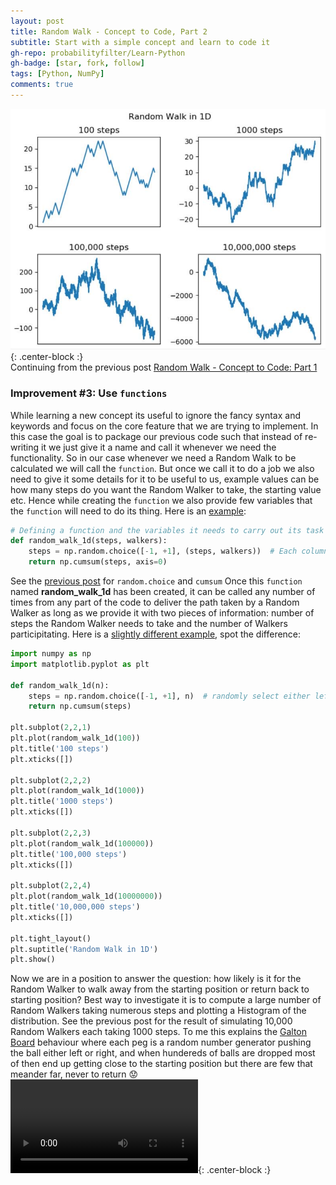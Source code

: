 ```yaml
---
layout: post
title: Random Walk - Concept to Code, Part 2
subtitle: Start with a simple concept and learn to code it 
gh-repo: probabilityfilter/Learn-Python
gh-badge: [star, fork, follow]
tags: [Python, NumPy]
comments: true
---
```


![RandomWalk](/img/RandomWalk1/RandomWalker1D.jpg "Multiple Random Walks"){: .center-block :}  
Continuing from the previous post [Random Walk - Concept to Code: Part 1](https://probabilityfilter.github.io/2018-04-28-RandomWalk1/)
### Improvement #3: Use `functions`
While learning a new concept its useful to ignore the fancy syntax and keywords and focus on the core feature that we are trying to implement. In this case the goal is to package our previous code such that instead of re-writing it we just give it a name and call it whenever we need the functionality. So in our case whenever we need a Random Walk to be calculated we will call the `function`. But once we call it to do a job we also need to give it some details for it to be useful to us, example values can be how many steps do you want the Random Walker to take, the starting value etc. Hence while creating the `function` we also provide few variables that the `function` will need to do its thing. Here is an [example](https://github.com/probabilityfilter/Learn-Python/blob/master/RandomWalker/RandomWalk_1d_multiple%20walkers.py):

```python
# Defining a function and the variables it needs to carry out its task
def random_walk_1d(steps, walkers):
    steps = np.random.choice([-1, +1], (steps, walkers))  # Each column is an independent Walker
    return np.cumsum(steps, axis=0)
```
See the [previous post](https://probabilityfilter.github.io/2018-04-28-RandomWalk1/) for `random.choice` and `cumsum`
Once this `function` named **random_walk_1d** has been created, it can be called any number of times from any part of the code to deliver the path taken by a Random Walker as long as we provide it with two pieces of information: number of steps the Random Walker needs to take and the number of Walkers participitating. Here is a [slightly different example](https://github.com/probabilityfilter/Learn-Python/blob/master/RandomWalker/RandomWalk_1d.py), spot the difference:

```python
import numpy as np
import matplotlib.pyplot as plt

def random_walk_1d(n):
    steps = np.random.choice([-1, +1], n)  # randomly select either left or right
    return np.cumsum(steps)

plt.subplot(2,2,1)
plt.plot(random_walk_1d(100))
plt.title('100 steps')
plt.xticks([])

plt.subplot(2,2,2)
plt.plot(random_walk_1d(1000))
plt.title('1000 steps')
plt.xticks([])

plt.subplot(2,2,3)
plt.plot(random_walk_1d(100000))
plt.title('100,000 steps')
plt.xticks([])

plt.subplot(2,2,4)
plt.plot(random_walk_1d(10000000))
plt.title('10,000,000 steps')
plt.xticks([])

plt.tight_layout()
plt.suptitle('Random Walk in 1D')
plt.show()
```

Now we are in a position to answer the question: how likely is it for the Random Walker to walk away from the starting position or return back to starting position? Best way to investigate it is to compute a large number of Random Walkers taking numerous steps and plotting a Histogram of the distribution. See the previous post for the result of simulating 10,000 Random Walkers each taking 1000 steps. To me this explains the [Galton Board](https://en.wikipedia.org/wiki/Bean_machine) behaviour where each peg is a random number generator pushing the ball either left or right, and when hundereds of balls are dropped most of then end up getting close to the starting position but there are few that meander far, never to return :worried:
![GaltonBoard](/img/RandomWalk1/GB.mp4 "Galton Board in Action"){: .center-block :}
